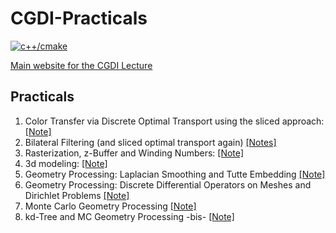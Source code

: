 # CGDI-Practicals
[![c++/cmake](https://github.com/dcoeurjo/CGDI-Practicals/actions/workflows/bots.yml/badge.svg)](https://github.com/dcoeurjo/CGDI-Practicals/actions/workflows/bots.yml)

[Main website for the CGDI Lecture](https://perso.liris.cnrs.fr/vincent.nivoliers/cgdi/)

## Practicals

1. Color Transfer via Discrete Optimal Transport using the sliced
   approach: [[Note]](https://codimd.math.cnrs.fr/s/s_rh7X9wF)
2. Bilateral Filtering (and sliced optimal transport again) [[Notes]](https://codimd.math.cnrs.fr/s/lPZt_4ybn)
3. Rasterization, z-Buffer and Winding Numbers: [[Note]](https://codimd.math.cnrs.fr/s/1L-PBLbFW)
4. 3d modeling: [[Note]](https://codimd.math.cnrs.fr/s/4HjiHCH9z)
5. Geometry Processing: Laplacian Smoothing and Tutte Embedding
   [[Note]](https://codimd.math.cnrs.fr/s/97oyynV5t)
6. Geometry Processing: Discrete Differential Operators on Meshes and Dirichlet Problems [[Note]](https://codimd.math.cnrs.fr/s/QMfjkgib2)
7. Monte Carlo Geometry Processing [[Note]](https://codimd.math.cnrs.fr/s/b5SRBDUf0)
8. kd-Tree and MC Geometry Processing -bis-  [[Note]](https://codimd.math.cnrs.fr/s/TSPaU97gu)
